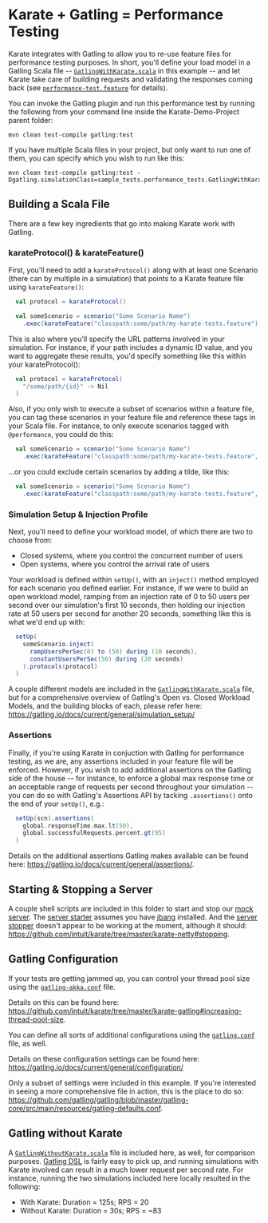 # Karate + Gatling = Performance Testing

Karate integrates with Gatling to allow you to re-use feature files for performance testing purposes.  In short, you'll define your load model in a Gatling Scala file -- [`GatlingWithKarate.scala`](https://github.com/staffier/Karate-Demo-Project/tree/main/src/test/java/sample_tests/performance_tests/GatlingWithKarate.scala) in this example -- and let Karate take care of building requests and validating the responses coming back (see [`performance-test.feature`](https://github.com/staffier/Karate-Demo-Project/tree/main/src/test/java/sample_tests/performance_tests/performance-test.feature) for details). 

You can invoke the Gatling plugin and run this performance test by running the following from your command line inside the Karate-Demo-Project parent folder:

```
mvn clean test-compile gatling:test
```

If you have multiple Scala files in your project, but only want to run one of them, you can specify which you wish to run like this:

```
mvn clean test-compile gatling:test -Dgatling.simulationClass=sample_tests.performance_tests.GatlingWithKarate
```
## Building a Scala File

There are a few key ingredients that go into making Karate work with Gatling. 

### karateProtocol() & karateFeature()
First, you'll need to add a `karateProtocol()` along with at least one Scenario (there can by multiple in a simulation) that points to a Karate feature file using `karateFeature()`: 

  ```scala
    val protocol = karateProtocol()

    val someScenario = scenario("Some Scenario Name")
      .exec(karateFeature("classpath:some/path/my-karate-tests.feature"))
  ```
This is also where you'll specify the URL patterns involved in your simulation.  For instance, if your path includes a dynamic ID value, and you want to aggregate these results, you'd specify something like this within your karateProtocol(): 

  ```scala
    val protocol = karateProtocol(
      "/some/path/{id}" -> Nil
    )
  ```

Also, if you only wish to execute a subset of scenarios within a feature file, you can tag these scenarios in your feature file and reference these tags in your Scala file.  For instance, to only execute scenarios tagged with `@performance`, you could do this: 

  ```scala
    val someScenario = scenario("Some Scenario Name")
      .exec(karateFeature("classpath:some/path/my-karate-tests.feature", "@performance"))
  ```

...or you could exclude certain scenarios by adding a tilde, like this: 

  ```scala
    val someScenario = scenario("Some Scenario Name")
      .exec(karateFeature("classpath:some/path/my-karate-tests.feature", "~@notForPerformance"))
  ```

### Simulation Setup & Injection Profile

Next, you'll need to define your workload model, of which there are two to choose from: 
 * Closed systems, where you control the concurrent number of users
 * Open systems, where you control the arrival rate of users

Your workload is defined within `setUp()`, with an `inject()` method employed for each scenario you defined earlier.  For instance, if we were to build an open workload model, ramping from an injection rate of 0 to 50 users per second over our simulation's first 10 seconds, then holding our injection rate at 50 users per second for another 20 seconds, something like this is what we'd end up with: 

  ```scala
    setUp(
      someScenario.inject(
        rampUsersPerSec(0) to (50) during (10 seconds),
        constantUsersPerSec(50) during (20 seconds)
      ).protocols(protocol)
    )
  ```

A couple different models are included in the [`GatlingWithKarate.scala`](https://github.com/staffier/Karate-Demo-Project/tree/main/src/test/java/sample_tests/performance_tests/GatlingWithKarate.scala) file, but for a comprehensive overview of Gatling's Open vs. Closed Workload Models, and the building blocks of each, please refer here: 
https://gatling.io/docs/current/general/simulation_setup/

### Assertions

Finally, if you're using Karate in conjuction with Gatling for performance testing, as we are, any assertions included in your feature file will be enforced.  However, if you wish to add additional assertions on the Gatling side of the house -- for instance, to enforce a global max response time or an acceptable range of requests per second throughout your simulation -- you can do so with Gatling's Assertions API by tacking `.assertions()` onto the end of your `setUp()`, e.g.: 

  ```scala
    setUp(scn).assertions(
      global.responseTime.max.lt(50),
      global.successfulRequests.percent.gt(95)
    )
  ```
Details on the additional assertions Gatling makes available can be found here: https://gatling.io/docs/current/general/assertions/. 

## Starting & Stopping a Server

A couple shell scripts are included in this folder to start and stop our [mock server](https://github.com/staffier/Karate-Demo-Project/tree/main/src/test/java/mock_server/server.feature).  The [server starter](https://github.com/staffier/Karate-Demo-Project/tree/main/src/test/java/sample_tests/performance_tests/server-starter.sh) assumes you have [jbang](https://www.jbang.dev/) installed.  And the [server stopper](https://github.com/staffier/Karate-Demo-Project/tree/main/src/test/java/sample_tests/performance_tests/server-stopper.sh) doesn't appear to be working at the moment, although it should: https://github.com/intuit/karate/tree/master/karate-netty#stopping. 

## Gatling Configuration

If your tests are getting jammed up, you can control your thread pool size using the [`gatling-akka.conf`](https://github.com/staffier/Karate-Demo-Project/tree/main/src/test/java/sample_tests/performance_tests/gatling-akka.conf) file. 

Details on this can be found here: https://github.com/intuit/karate/tree/master/karate-gatling#increasing-thread-pool-size. 

You can define all sorts of additional configurations using the [`gatling.conf`](https://github.com/staffier/Karate-Demo-Project/tree/main/src/test/java/sample_tests/performance_tests/gatling.conf) file, as well. 

Details on these configuration settings can be found here: https://gatling.io/docs/current/general/configuration/

Only a subset of settings were included in this example.  If you're interested in seeing a more comprehensive file in action, this is the place to do so: https://github.com/gatling/gatling/blob/master/gatling-core/src/main/resources/gatling-defaults.conf. 

## Gatling without Karate

A [`GatlingWithoutKarate.scala`](https://github.com/staffier/Karate-Demo-Project/tree/main/src/test/java/sample_tests/performance_tests/GatlingWithoutKarate.scala) file is included here, as well, for comparison purposes.  [Gatling DSL](https://gatling.io/docs/current/cheat-sheet/) is fairly easy to pick up, and running simulations with Karate involved can result in a much lower request per second rate.  For instance, running the two simulations included here locally resulted in the following: 
 * With Karate:    Duration = 125s; RPS = 20
 * Without Karate: Duration = 30s; RPS = ~83
